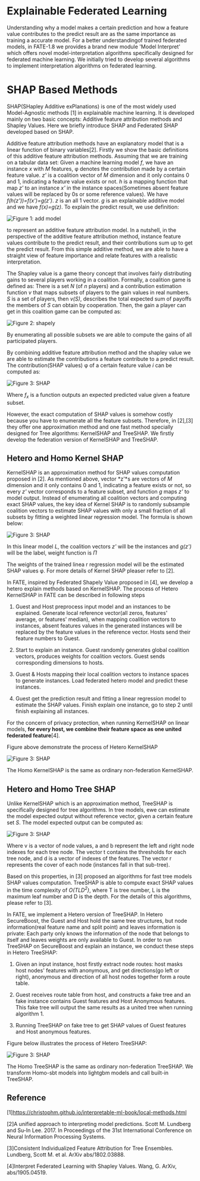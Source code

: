 # Explainable Federated Learning

Understanding why a model makes a certain prediction and how a feature value contributes to the
predict result are as the same importance as training a accurate model. For a better understandingof trained federated 
models, in FATE-1.8 we provides a brand new module 'Model Interpret' which offers novel model-interpretation algorithms 
specifically designed for federated machine learning. We initially tried to develop several algorithms to implement 
interpretation algorithms on federated learning.



# SHAP Based Methods

SHAP(SHapley Additive exPlanations) is one of the most widely used Model-Agnostic methods [1] in explainable machine learning. 
It is developed mainly on two basic concepts: Additive feature attribution methods and Shapley Values. 
Here we briefly introduce SHAP and Federated SHAP developed based on SHAP.

Additive feature attribution methods have an explanatory model that is a linear function of binary variables[2].
Firstly we show the basic definitions of this additive feature attribution methods. Assuming that we are training on a tabular data set:
Given a machine learning model *f*, we have an instance *x* with *M* features, φ denotes the contribution  made by a certain feature value. 
*z'* is a coalition vector of *M* dimension and it only contains 0 and 1, indicating a feature value exists or not.
*h* is a mapping function that map *z'* to an instance *x'* in the instance spaces(Sometimes absent feature values will
be replaced by 0s or some reference values). We have *f(h(z'))=f(x')=g(z')*.
*z* is an all 1 vector. *g* is an explainable additive model and we have *f(x)=g(z)*.
To explain the predict result, we use definition:

![Figure 1: add model](../images/additive_model.png)

to represent an additive feature attribution model. 
In a nutshell, in the perspective of the additive feature attribution method, instance feature values contribute 
to the predict result, and their contributions sum up to get the predict result. From this simple additive method, 
we are able to have a straight view of feature importance and relate features with a realistic interpretation.

The Shapley value is a game theory concept that involves fairly distributing gains to several players working in a coalition.  Formally, a coalition game is defined as: There is a set *N* (of *n* players) and a contribution estimation function *v*
 that maps subsets of players to the gain values in real numbers. *S* is a set of players, then *v(S)*, 
 describes the total expected sum of payoffs the members of *S* can obtain by cooperation. Then, the gain a player
 can get in this coalition game can be computed as:
 

![Figure 2: shapely](../images/shapely_value.png)
 
By enumerating all possible subsets we are able to compute the gains of all participated players.

By combining additive feature attribution method and the shapley value we are able to estimate the contributions a 
feature contribute to a predict result. The contribution(SHAP values) φ of a certain feature value *i* can be computed as:
      
![Figure 3: SHAP](../images/SHAP.png)

Where *f<sub>x</sub>* is a function outputs an expected predicted value given a feature subset. 

However, the exact computation of SHAP values is somehow costly because you have to enumerate all the feature subsets. 
Therefore, in [2],[3] they offer one approximation method and one fast method specially designed for Tree algorithms:
KernelSHAP and TreeSHAP. We firstly develop the federation version of KernelSHAP and TreeSHAP.
           
                       
## Hetero and Homo Kernel SHAP

KernelSHAP is an approximation method for SHAP values computation proposed in [2]. As mentioned above, vector *z'*s
are vectors of *M* dimension and it only contains 0 and 1, indicating a feature exists or not, so every *z'* vector
corresponds to a feature subset, and function *g* maps *z'* to model output. Instead of enumerating all coalition vectors 
and computing exact SHAP values, the key idea of Kernel SHAP is to randomly subsample coalition vectors to estimate SHAP 
values with only a small fraction of all subsets by fitting a weighted linear regression model. The formula is shown below:

![Figure 3: SHAP](../images/KernelSHAP.png)

In this linear model *L*, the coalition vectors *z'* will be the instances and *g(z')* will be the label, weight function is *Π*

The weights of the trained linea
r regression model will be the estimated SHAP values φ. For more details of 
Kernel SHAP pleaser refer to [2].

In FATE, inspired by Federated Shapely Value proposed in [4], we develop a hetero explain methods based on KernelSHAP.
The process of Hetero KernelSHAP in FATE can be described in following steps

1. Guest and Host preprocess input model and an instances to be explained. Generate local reference vector(all zeros, features'  
average, or features' median), when mapping coalition vectors to instances, absent features values in the generated 
instances will be replaced by the feature values in the reference vector. Hosts send their feature numbers to Guest.

2. Start to explain an instance. Guest randomly generates global coalition vectors, produces weights for coalition vectors.
Guest sends corresponding dimensions to hosts.

3. Guest & Hosts mapping their local coalition vectors to instance spaces to generate instances. Load federated 
   hetero model and predict these instances.

4. Guest get the prediction result and fitting a linear regression model to estimate the SHAP values. Finish explain
   one instance, go to step 2 until finish explaining all instances.

For the concern of privacy protection, when running KernelSHAP on linear models, **for every host, we combine their feature
space as one united federated feature**[4].

Figure above demonstrate the process of Hetero KernelSHAP

![Figure 3: SHAP](../images/KernelSHAPProcess.png)

The Homo KernelSHAP is the same as ordinary non-federation KernelSHAP.

## Hetero and Homo Tree SHAP

Unlike KernelSHAP which is an approximation method, TreeSHAP is specifically designed for tree algorithms. 
In tree models, ewe can estimate the model expected output without reference vector, given a certain feature set *S*.
The model expected output can be computed as:

![Figure 3: SHAP](../images/TreeSHAP_algo1.png)

Where v is a vector of node values, a and b represent the left and right node indexes for each tree node. The vector t contains the thresholds for
each tree node, and d is a vector of indexes of the features. The vector r represents the cover
of each node (instances fall in that sub-tree).

Based on this properties, in [3] proposed an algorithms for fast tree models SHAP values computation. TreeSHAP is able
to compute exact SHAP values in the time complexity of *O(TLD<sup>2</sup>)*, where T is tree number, L is the 
maximum leaf number and D is the depth. For the details of this algorithms, please refer to [3].

In FATE, we implement a Hetero version of TreeSHAP. In Hetero SecureBoost, the Guest and Host hold the same tree structures,
but node information(real feature name and split point) and leaves information is private: Each party only knows the information 
of the node that belongs to itself and leaves weights are only available to Guest. In order to run TreeSHAP on SecureBoost
and explain an instance, we conduct these steps in Hetero TreeSHAP:

1. Given an input instance, host firstly extract node routes: host masks host nodes' features with anonymous, and get 
directions(go left or right), anonymous and direction of all host nodes together form a route table.

2. Guest receives route table from host, and constructs a fake tree and an fake instance contains Guest features and Host
Anonymous features. This fake tree will output the same results as a united tree when running algorithm 1.

3. Running TreeSHAP on fake tree to get SHAP values of Guest features and Host anonymous features.

Figure below illustrates the process of Hetero TreeSHAP:

![Figure 3: SHAP](../images/FakeTree.png)

The Homo TreeSHAP is the same as ordinary non-federation TreeSHAP. We transform Homo-sbt models into lightgbm models
and call built-in TreeSHAP.

## Reference
[1]https://christophm.github.io/interpretable-ml-book/local-methods.html

[2]A unified approach to interpreting model predictions. Scott M. Lundberg and Su-In Lee. 2017. In Proceedings of the 31st International Conference on Neural Information Processing Systems.

[3]Consistent Individualized Feature Attribution for Tree Ensembles. Lundberg, Scott M. et al. ArXiv abs/1802.03888.

[4]Interpret Federated Learning with Shapley Values. Wang, G.  ArXiv, abs/1905.04519.